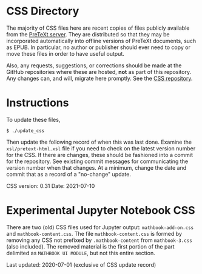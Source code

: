 CSS Directory
=============

The majority of CSS files here are recent copies of files publicly
available from the [PreTeXt server](https://pretextbook.org).
They are distributed so that they may be incorporated automatically
into offline versions of PreTeXt documents, such as EPUB.
In particular, no author or publisher should ever need to
copy or move these files in order to have useful output.

Also, any requests, suggestions, or corrections should be made
at the GitHub repositories where these are hosted, **not** as part
of this repository.  Any changes can, and will, migrate here promptly.
See the [CSS repository](https://github.com/PreTeXtBook/CSS_core).


Instructions
============

To update these files,

    $ ./update_css

Then update the following record of when this was last done.
Examine the `xsl/pretext-html.xsl` file if you need to check
on the latest version number for the CSS.  If there are changes,
these should be fashioned into a commit for the repository.
See existing commit messages for communicating the version
number when that changes.  At a minimum, change the date and
commit that as a record of a "no-change" update.

CSS version: 0.31
Date: 2021-07-10


Experimental Jupyter Notebook CSS
=================================

There are two (old) CSS files used for Jupyter output:
`mathbook-add-on.css` and `mathbook-content.css`.
The file `mathbook-content.css` is formed by removing
any CSS not prefixed by `.mathbook-content` from
 `mathbook-3.css` (also included).  The removed material
 is the first portion of the part delimited as
 `MATHBOOK UI MODULE`, but not this entire section.

Last updated: 2020-07-01 (exclusive of CSS update record)
